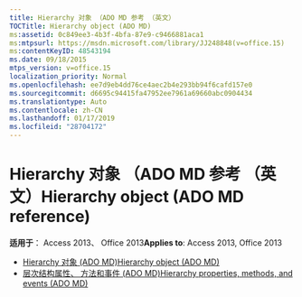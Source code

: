 ```yaml
---
title: Hierarchy 对象 （ADO MD 参考 （英文）
TOCTitle: Hierarchy object (ADO MD)
ms:assetid: 0c849ee3-4b3f-4bfa-87e9-c9466881aca1
ms:mtpsurl: https://msdn.microsoft.com/library/JJ248848(v=office.15)
ms:contentKeyID: 48543194
ms.date: 09/18/2015
mtps_version: v=office.15
localization_priority: Normal
ms.openlocfilehash: ee7d9eb4dd76ce4aec2b4e293bb94f6cafd157e0
ms.sourcegitcommit: d6695c94415fa47952ee7961a69660abc0904434
ms.translationtype: Auto
ms.contentlocale: zh-CN
ms.lasthandoff: 01/17/2019
ms.locfileid: "28704172"
---
```

# <a name="hierarchy-object-ado-md-reference"></a><span data-ttu-id="aeb76-102">Hierarchy 对象 （ADO MD 参考 （英文）</span><span class="sxs-lookup"><span data-stu-id="aeb76-102">Hierarchy object (ADO MD reference)</span></span>

<span data-ttu-id="aeb76-103">**适用于**： Access 2013、 Office 2013</span><span class="sxs-lookup"><span data-stu-id="aeb76-103">**Applies to**: Access 2013, Office 2013</span></span>

- [<span data-ttu-id="aeb76-104">Hierarchy 对象 (ADO MD)</span><span class="sxs-lookup"><span data-stu-id="aeb76-104">Hierarchy object (ADO MD)</span></span>](hierarchy-object-ado-md.md)
- [<span data-ttu-id="aeb76-105">层次结构属性、 方法和事件 (ADO MD)</span><span class="sxs-lookup"><span data-stu-id="aeb76-105">Hierarchy properties, methods, and events (ADO MD)</span></span>](hierarchy-properties-methods-and-events-ado-md.md)

